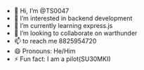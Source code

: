 - 👋 Hi, I’m @TS0047
- 👀 I’m interested in backend development
- 🌱 I’m currently learning express.js
- 💞️ I’m looking to collaborate on warthunder
- 📫 to reach me 8825954720
- 😄 Pronouns: He/Him
- ⚡ Fun fact: I am a pilot(SU30MKI)

<!---
TS0047/TS0047 is a ✨ special ✨ repository because its `README.md` (this file) appears on your GitHub profile.
You can click the Preview link to take a look at your changes.
--->
